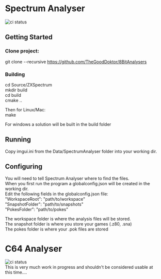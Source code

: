 # Spectrum Analyser
![ci status](https://github.com/TheGoodDoktor/SpeccyExplorer/actions/workflows/ci.yml/badge.svg)

## Getting Started
### Clone project:
git clone --recursive https://github.com/TheGoodDoktor/8BitAnalysers
### Building
cd Source/ZXSpectrum\
mkdir build\
cd build\
cmake ..

Then for Linux/Mac:\
make

For windows a solution will be built in the build folder
## Running
Copy imgui.ini from the Data/SpectrumAnalyser folder into your working dir.
## Configuring
You will need to tell Spectrum Analyser where to find the files.\
When you first run the program a globalconfig.json will be created in the working dir. \
Edit the following fields in the globalconfig.json file:\
"WorkspaceRoot": "path/to/workspace"\
"SnapshotFolder": "path/to/snapshots"\
"PokesFolder": "path/to/pokes"

The workspace folder is where the analysis files will be stored.\
The snapshot folder is where you store your games (.z80, .sna)\
The pokes folder is where your .pok files are stored

# C64 Analyser
![ci status](https://github.com/TheGoodDoktor/SpeccyExplorer/actions/workflows/ci_c64.yml/badge.svg)\
This is very much work in progress and shouldn't be considered usable at this time....
